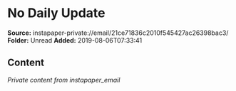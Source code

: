 # No Daily Update

**Source:** instapaper-private://email/21ce71836c2010f545427ac26398bac3/
**Folder:** Unread
**Added:** 2019-08-06T07:33:41




## Content
*Private content from instapaper_email*
